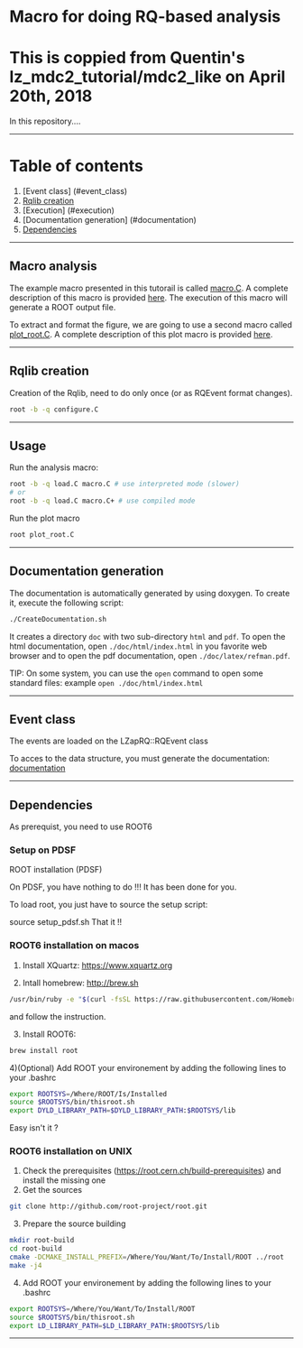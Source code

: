 # Macro for doing RQ-based analysis

# This is coppied from Quentin's lz_mdc2_tutorial/mdc2_like on April 20th, 2018

In this repository....

- - -

# Table of contents
1. [Event class] (#event_class)
2. [Rqlib creation](#Rqlib)
3. [Execution] (#execution)
4. [Documentation generation] (#documentation)
5. [Dependencies](#dependencies)

- - -

## Macro analysis

The example macro presented in this tutorail is called [macro.C](macro.C). A complete description of this macro is provided [here](doc/README_macro.md).
The execution of this macro will generate a ROOT output file.

To extract and format the figure, we are going to use a second macro called [plot_root.C](plot_root.C). A complete description of this plot macro is provided [here](doc/README_plot_macro.md).


---

## Rqlib creation <a name="Rqlib"></a>

Creation of the Rqlib, need to do only once (or as RQEvent format changes). 
```bash
root -b -q configure.C
```



- - -

## Usage <a name="execution"></a>

Run the analysis macro:
```bash
root -b -q load.C macro.C # use interpreted mode (slower)
# or 
root -b -q load.C macro.C+ # use compiled mode
```

Run the plot macro
```bash
root plot_root.C
```

- - -

## Documentation generation  <a name="documentation"></a>

The documentation is automatically generated by using doxygen. To create it, execute the following script:
```bash
./CreateDocumentation.sh
```
It creates a directory `doc` with two sub-directory `html` and `pdf`.
To open the html documentation, open `./doc/html/index.html` in you favorite web browser
and to open the pdf documentation, open `./doc/latex/refman.pdf`.

TIP: On some system, you can use the `open` command to open some standard files: example `open ./doc/html/index.html`

- - -

## Event class <a name="event_class"></a>

The events are loaded on the LZapRQ::RQEvent class

To acces to the data structure, you must generate the documentation: [documentation](#documentation)

- - -

## Dependencies  <a name="dependencies"></a>

As prerequist, you need to use ROOT6

### Setup on PDSF

ROOT installation (PDSF)

On PDSF, you have nothing to do !!!
It has been done for you. 

To load root, you just have to source the setup script:

source setup_pdsf.sh
That it !!


### ROOT6 installation on macos

1) Install XQuartz: https://www.xquartz.org

2) Intall homebrew: http://brew.sh
```bash
/usr/bin/ruby -e "$(curl -fsSL https://raw.githubusercontent.com/Homebrew/install/master/install)"
```
and follow the instruction.

3) Install ROOT6:
```bash
brew install root
```

4)(Optional) Add ROOT your environement by adding the following lines to your .bashrc
```bash
export ROOTSYS=/Where/ROOT/Is/Installed
source $ROOTSYS/bin/thisroot.sh
export DYLD_LIBRARY_PATH=$DYLD_LIBRARY_PATH:$ROOTSYS/lib
```

Easy isn't it ?

### ROOT6 installation on UNIX

1) Check the prerequisites (https://root.cern.ch/build-prerequisites) and install the missing one
2) Get the sources
```bash
git clone http://github.com/root-project/root.git
```
3) Prepare the source building
```bash
mkdir root-build
cd root-build
cmake -DCMAKE_INSTALL_PREFIX=/Where/You/Want/To/Install/ROOT ../root 
make -j4
```
4) Add ROOT your environement by adding the following lines to your .bashrc
```bash
export ROOTSYS=/Where/You/Want/To/Install/ROOT
source $ROOTSYS/bin/thisroot.sh
export LD_LIBRARY_PATH=$LD_LIBRARY_PATH:$ROOTSYS/lib
```

- - -

